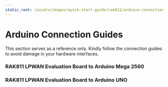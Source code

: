 ```yaml
---
static_root: /assets/images/quick-start-guide/rak811/arduino-connection-guide
---
```


# Arduino Connection Guides

This section serves as a reference only. Kindly follow the connection guides to avoid damage in your hardware interfaces.

### RAK811 LPWAN Evaluation Board to Arduino Mega 2560

<rk-img
  :src="`${$frontmatter.static_root}/lrhmkmg4unzgzvasoyq5.jpg`"
  width="100%"
  figure-number="1"
  caption="RAK811 LPWAN Evalution Board Shield Mounted to Arduino Mega 2560"
/>

<rk-img
  :src="`${$frontmatter.static_root}/sild36h6ezwavieev8bu.png`"
  width="100%"
  figure-number="2"
  caption="RAK811 LPWAN Evaluation Board v1.1 and v1.2 Comparison"
/>

<rk-img
  :src="`${$frontmatter.static_root}/abm4izne8qh2fgcazisf.jpg`"
  width="100%"
  figure-number="3"
  caption="RAK811 LPWAN Evaluation Board to Arduino Mega 2560 Connection Notes"
/>

### RAK811 LPWAN Evaluation Board to Arduino UNO

<rk-img
  :src="`${$frontmatter.static_root}/kq4lrlg96tdtahuxlg9u.jpg`"
  width="100%"
  figure-number="4"
  caption="RAK811 LPWAN Evaluation Board Mounted to Arduino UNO"
/>
